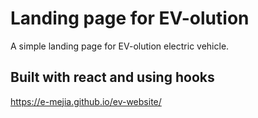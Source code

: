 # Landing page for EV-olution

A simple landing page for EV-olution electric vehicle.

## Built with react and using hooks

https://e-mejia.github.io/ev-website/
